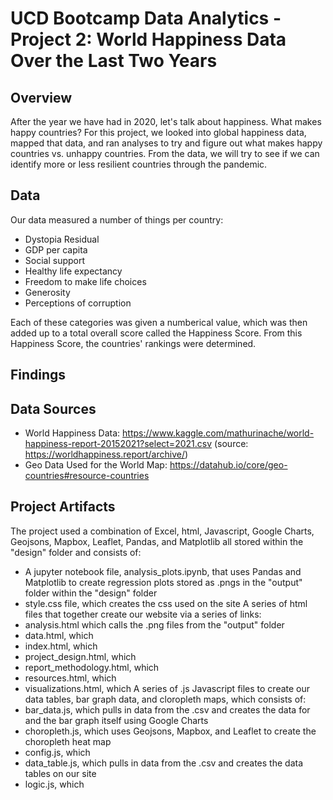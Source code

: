 # UCD Bootcamp Data Analytics - Project 2: World Happiness Data Over the Last Two Years
## Overview
After the year we have had in 2020, let's talk about happiness. What makes happy countries? For this project, we looked into global happiness data, mapped that data, and ran analyses to try and figure out what makes happy countries vs. unhappy countries. From the data, we will try to see if we can identify more or less resilient countries through the pandemic. 

## Data
Our data measured a number of things per country: 
- Dystopia Residual
- GDP per capita
- Social support
- Healthy life expectancy
- Freedom to make life choices
- Generosity
- Perceptions of corruption
 
Each of these categories was given a numberical value, which was then added up to a total overall score called the Happiness Score. From this Happiness Score, the countries' rankings were determined. 

## Findings

## Data Sources
- World Happiness Data: https://www.kaggle.com/mathurinache/world-happiness-report-20152021?select=2021.csv (source: https://worldhappiness.report/archive/)
- Geo Data Used for the World Map: https://datahub.io/core/geo-countries#resource-countries

## Project Artifacts
The project used a combination of Excel, html, Javascript, Google Charts, Geojsons, Mapbox, Leaflet, Pandas, and Matplotlib all stored within the "design" folder and consists of:
- A jupyter notebook file, analysis_plots.ipynb, that uses Pandas and Matplotlib to create regression plots stored as .pngs in the "output" folder within the "design" folder
- style.css file, which creates the css used on the site
A series of html files that together create our website via a series of links:
- analysis.html which calls the .png files from the "output" folder
- data.html, which 
- index.html, which
- project_design.html, which 
- report_methodology.html, which 
- resources.html, which 
- visualizations.html, which
A series of .js Javascript files to create our data tables, bar graph data, and cloropleth maps, which consists of:
- bar_data.js, which pulls in data from the .csv and creates the data for and the bar graph itself using Google Charts
- choropleth.js, which uses Geojsons, Mapbox, and Leaflet to create the choropleth heat map
- config.js, which
- data_table.js, which pulls in data from the .csv and creates the data tables on our site
- logic.js, which 
